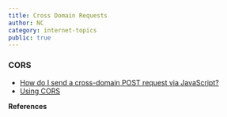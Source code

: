 ```yaml
---
title: Cross Domain Requests
author: NC
category: internet-topics
public: true
---
```


### CORS

- [How do I send a cross-domain POST request via JavaScript?](http://stackoverflow.com/questions/298745/how-do-i-send-a-cross-domain-post-request-via-javascript#_=_)
- [Using CORS](http://www.html5rocks.com/en/tutorials/cors/)




**References**
